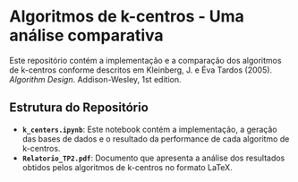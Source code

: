 # Algoritmos de k-centros - Uma análise comparativa

Este repositório contém a implementação e a comparação dos algoritmos de k-centros conforme descritos em Kleinberg, J. e Éva Tardos (2005). *Algorithm Design*. Addison-Wesley, 1st edition.

## Estrutura do Repositório

- **`k_centers.ipynb`**: Este notebook contém a implementação, a geração das bases de dados e o resultado da performance de cada algoritmo de k-centros.
- **`Relatorio_TP2.pdf`**: Documento que apresenta a análise dos resultados obtidos pelos algoritmos de k-centros no formato LaTeX.
